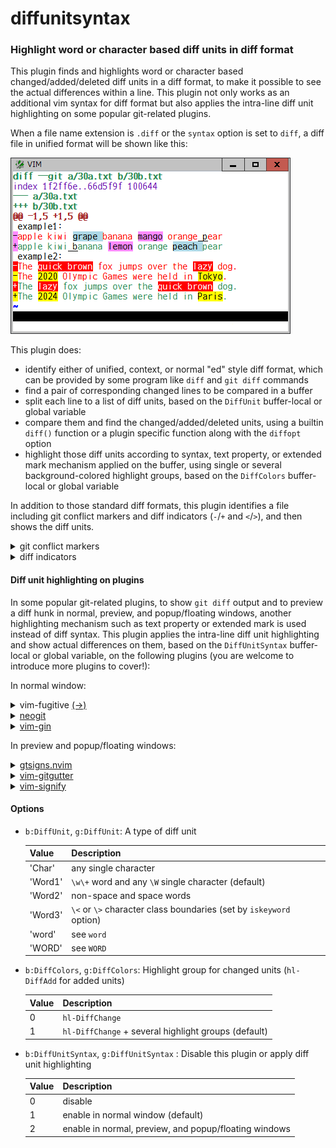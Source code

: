 # diffunitsyntax

### Highlight word or character based diff units in diff format

This plugin finds and highlights word or character based changed/added/deleted
diff units in a diff format, to make it possible to see the actual differences
within a line. This plugin not only works as an additional vim syntax for diff
format but also applies the intra-line diff unit highlighting on some popular
git-related plugins.

When a file name extension is `.diff` or the `syntax` option is set to `diff`,
a diff file in unified format will be shown like this:

![unified](images/unified.png)

This plugin does:
* identify either of unified, context, or normal "ed" style diff format, which
  can be provided by some program like `diff` and `git diff` commands
* find a pair of corresponding changed lines to be compared in a buffer
* split each line to a list of diff units, based on the `DiffUnit`
  buffer-local or global variable
* compare them and find the changed/added/deleted units, using a builtin
  `diff()` function or a plugin specific function along with the `diffopt`
  option
* highlight those diff units according to syntax, text property, or extended
  mark mechanism applied on the buffer, using single or several
  background-colored highlight groups, based on the `DiffColors` buffer-local
  or global variable

In addition to those standard diff formats, this plugin identifies a file
including git conflict markers and diff indicators (`-`/`+` and `<`/`>`),
and then shows the diff units.
 
<details>
<summary>git conflict markers</summary>

![gitconflict](images/gitconflict.png)
</details>
<details>
<summary>diff indicators</summary>

![diffindicator](images/diffindicator.png)
</details>

#### Diff unit highlighting on plugins

In some popular git-related plugins, to show `git diff` output and to preview
a diff hunk in normal, preview, and popup/floating windows, another
highlighting mechanism such as text property or extended mark is used instead
of diff syntax. This plugin applies the intra-line diff unit highlighting and
show actual differences on them, based on the `DiffUnitSyntax` buffer-local or
global variable, on the following plugins (you are welcome to introduce more
plugins to cover!):

In normal window:
<details>
<summary>
vim-fugitive
<a href="https://github.com/tpope/vim-fugitive">(->)</a>
</summary>
<summary>
<a href="https://github.com/tpope/vim-fugitive">vim-fugitive</a>
</summary>

![fugitive](images/fugitive.png)
</details>
<details>
<summary>
<a href="https://github.com/NeogitOrg/neogit">neogit</a>
</summary>

![neogit](images/neogit.png)
</details>
<details>
<summary>
<a href="https://github.com/lambdalisue/vim-gin">vim-gin</a>
</summary>

![gin](images/gin.png)
</details>

In preview and popup/floating windows:
<details>
<summary>
<a href="https://github.com/lewis6991/gitsigns.nvim">gtsigns.nvim</a>
</summary>

![gitsigns](images/gitsigns.png)
</details>
<details>
<summary>
<a href="https://github.com/airblade/vim-gitgutter">vim-gitgutter</a>
</summary>

![gitgutter](images/gitgutter.png)
</details>
<details>
<summary>
<a href="https://github.com/mhinz/vim-signify">vim-signify</a>
</summary>

![signify](images/signify.png)
</details>

#### Options

* `b:DiffUnit`, `g:DiffUnit`: A type of diff unit

  | Value | Description |
  | --- | --- |
  | 'Char' | any single character |
  | 'Word1' | `\w\+` word and any `\W` single character (default) |
  | 'Word2' | non-space and space words |
  | 'Word3' | `\<` or `\>` character class boundaries (set by `iskeyword` option) |
  | 'word' | see `word` |
  | 'WORD' | see `WORD` |

* `b:DiffColors`, `g:DiffColors`: Highlight group for changed units (`hl-DiffAdd` for added units)

  | Value | Description |
  | --- | --- |
  | 0 | `hl-DiffChange` |
  | 1 | `hl-DiffChange` + several highlight groups (default) |

* `b:DiffUnitSyntax`, `g:DiffUnitSyntax` : Disable this plugin or apply diff unit highlighting

  | Value | Description |
  | --- | --- |
  | 0 | disable |
  | 1 | enable in normal window (default) |
  | 2 | enable in normal, preview, and popup/floating windows |
